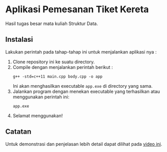 # Aplikasi Pemesanan Tiket Kereta

Hasil tugas besar mata kuliah Struktur Data.

## Instalasi
Lakukan perintah pada tahap-tahap ini untuk menjalankan aplikasi nya :
1. Clone repository ini ke suatu directory.
2. Compile dengan menjalankan perintah berikut :
    ```
    g++ -std=c++11 main.cpp body.cpp -o app
    ```
    Ini akan menghasilkan executable `app.exe` di directory yang sama.
3. Jalankan program dengan menekan executable yang terhasilkan atau menggunakan perintah ini:
    ```
    app.exe
    ```
4. Selamat menggunakan!

## Catatan
Untuk demonstrasi dan penjelasan lebih detail dapat dilihat pada [video ini](https://youtu.be/u6pqAO73AkQ).
